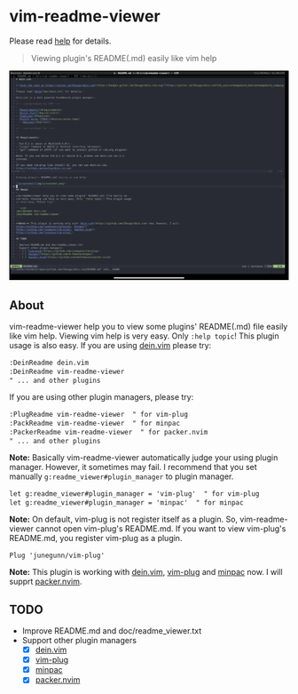 # vim-readme-viewer

Please read [help](doc/readme_viewer.txt) for details.

> Viewing plugin's README(.md) easily like vim help

![screenshot](img/screenshot.png)

## About

vim-readme-viewer help you to view some plugins' README(.md) file easily like
vim help. Viewing vim help is very easy. Only `:help topic`! This plugin usage
is also easy. If you are using [dein.vim](https://github.com/Shougo/dein.vim)
please try:

```vim
:DeinReadme dein.vim
:DeinReadme vim-readme-viewer
" ... and other plugins
```

If you are using other plugin managers, please try:

```vim
:PlugReadme vim-readme-viewer  " for vim-plug
:PackReadme vim-readme-viewer  " for minpac
:PackerReadme vim-readme-viewer  " for packer.nvim
" ... and other plugins
```

**Note:** Basically vim-readme-viewer automatically judge your using plugin
manager. However, it sometimes may fail. I recommend that you set manually
`g:readme_viewer#plugin_manager` to plugin manager.

```vim
let g:readme_viewer#plugin_manager = 'vim-plug'  " for vim-plug
let g:readme_viewer#plugin_manager = 'minpac'  " for minpac
```

**Note:** On default, vim-plug is not register itself as a plugin.
So, vim-readme-viewer cannot open vim-plug's README.md. If you want
to view vim-plug's README.md, you register vim-plug as a plugin.

```vim
Plug 'junegunn/vim-plug'
```

**Note:** This plugin is working with [dein.vim](https://github.com/Shougo/dein.vim),
[vim-plug](https://github.com/junegunn/vim-plug) and [minpac](
https://github.com/k-takata/minpac) now. I will supprt [packer.nvim](
https://github.com/wbthomason/packer.nvim).

## TODO

- Improve README.md and doc/readme_viewer.txt
- Support other plugin managers
  - [x] [dein.vim](https://github.com/Shougo/dein.vim)
  - [x] [vim-plug](https://github.com/junegunn/vim-plug)
  - [x] [minpac](https://github.com/k-takata/minpac)
  - [x] [packer.nvim](https://github.com/wbthomason/packer.nvim)
